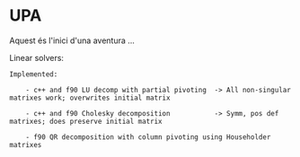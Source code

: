 # UPA
Aquest és l'inici d'una aventura ...


Linear solvers:

	Implemented:

		- c++ and f90 LU decomp with partial pivoting  -> All non-singular matrixes work; overwrites initial matrix

		- c++ and f90 Cholesky decomposition           -> Symm, pos def matrixes; does preserve initial matrix

        - f90 QR decomposition with column pivoting using Householder matrixes
